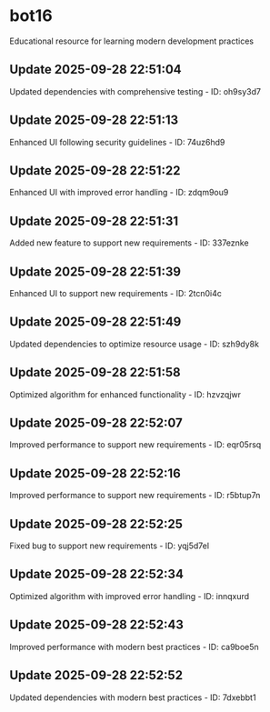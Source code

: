 # bot16
Educational resource for learning modern development practices

## Update 2025-09-28 22:51:04
Updated dependencies with comprehensive testing - ID: oh9sy3d7


## Update 2025-09-28 22:51:13
Enhanced UI following security guidelines - ID: 74uz6hd9


## Update 2025-09-28 22:51:22
Enhanced UI with improved error handling - ID: zdqm9ou9


## Update 2025-09-28 22:51:31
Added new feature to support new requirements - ID: 337eznke


## Update 2025-09-28 22:51:39
Enhanced UI to support new requirements - ID: 2tcn0i4c


## Update 2025-09-28 22:51:49
Updated dependencies to optimize resource usage - ID: szh9dy8k


## Update 2025-09-28 22:51:58
Optimized algorithm for enhanced functionality - ID: hzvzqjwr


## Update 2025-09-28 22:52:07
Improved performance to support new requirements - ID: eqr05rsq


## Update 2025-09-28 22:52:16
Improved performance to support new requirements - ID: r5btup7n


## Update 2025-09-28 22:52:25
Fixed bug to support new requirements - ID: yqj5d7el


## Update 2025-09-28 22:52:34
Optimized algorithm with improved error handling - ID: innqxurd


## Update 2025-09-28 22:52:43
Improved performance with modern best practices - ID: ca9boe5n


## Update 2025-09-28 22:52:52
Updated dependencies with modern best practices - ID: 7dxebbt1

